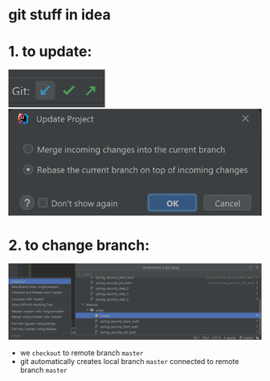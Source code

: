 # git stuff in idea

# 1. to update:

![updating](https://github.com/MarselGazizov/git_tsting/blob/master/for_repo/updating_1.png?raw=true)
![updating](https://github.com/MarselGazizov/git_tsting/blob/master/for_repo/updating_2.png?raw=true)

# 2. to change branch:

![updating](https://github.com/MarselGazizov/git_tsting/blob/master/for_repo/changing_branch.png?raw=true)

* we `checkout` to remote branch `master`
* git automatically creates local branch `master` connected to remote branch `master`  























